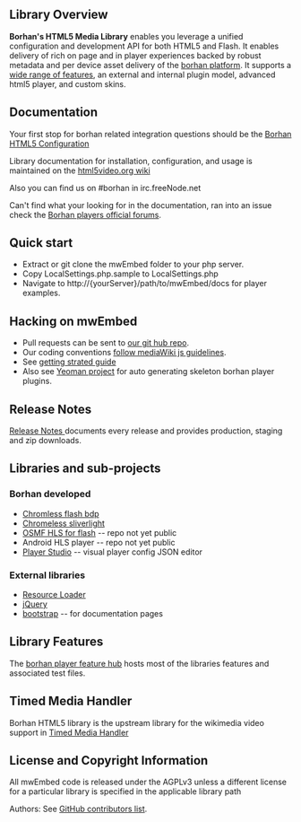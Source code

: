 ## Library Overview

__Borhan's HTML5 Media Library__ enables you leverage a unified configuration and development API for both HTML5 and Flash. It enables delivery of rich on page and in player experiences backed by robust metadata and per device asset delivery of the [borhan platform](http://corp.borhan.com/). It supports a [wide range of features](http://html5video.org/borhan-player/docs/), an external and internal plugin model, advanced html5 player, and custom skins. 

## Documentation

Your first stop for borhan related integration questions should be the [Borhan HTML5 Configuration](http://html5video.org/wiki/Borhan_HTML5_Configuration)

Library documentation for installation, configuration, and usage is maintained on the [html5video.org wiki](http://html5video.org/wiki/Category:Borhan_HTML5_Video_Library_Documentation)

Also you can find us on #borhan in irc.freeNode.net

Can't find what your looking for in the documentation, ran into an issue check the [Borhan players official forums](http://forum.borhan.org/categories/borhan-players-and-player-plugins). 

## Quick start

* Extract or git clone the mwEmbed folder to your php server. 
* Copy LocalSettings.php.sample to LocalSettings.php
* Navigate to http://{yourServer}/path/to/mwEmbed/docs for player examples. 

## Hacking on mwEmbed

* Pull requests can be sent to <a href="https://github.com/borhan/mwEmbed/">our git hub repo</a>. 
* Our coding conventions <a href="http://www.mediawiki.org/wiki/Manual:Coding_conventions/JavaScript">follow mediaWiki js guidelines</a>. 
* See [getting strated guide](http://knowledge.borhan.com/borhan-player-toolkit-theme-skin-and-plugins-guide)
* Also see [Yeoman project](https://github.com/borhan/generator-borhanplayer-module) for auto generating skeleton borhan player plugins.  

## Release Notes

[Release Notes ](https://github.com/borhan/mwEmbed/tags) documents every release and provides production, staging and zip downloads. 

## Libraries and sub-projects

### Borhan developed

* [Chromless flash bdp](https://github.com/borhan/chromeless-bdp) 
* [Chromeless sliverlight](https://github.com/borhan/chromeless-silverlight)
* [OSMF HLS for flash](https://github.com/borhan/HLS-OSMF) -- repo not yet public
* Android HLS player -- repo not yet public
* [Player Studio](https://github.com/borhan/player-studio) -- visual player config JSON editor 

### External libraries 

* [Resource Loader](https://www.mediawiki.org/wiki/ResourceLoader)
* [jQuery](http://jquery.com/) 
* [bootstrap](http://getbootstrap.com/) -- for documentation pages

## Library Features

The [borhan player feature hub](http://player.borhan.com/docs/) hosts most of the libraries features and associated test files.  

## Timed Media Handler

Borhan HTML5 library is the upstream library for the wikimedia video support in <a href="http://www.mediawiki.org/wiki/Extension:TimedMediaHandler">Timed Media Handler</a>

## License and Copyright Information

All mwEmbed code is released under the AGPLv3 unless a different license for a particular library is specified in the applicable library path

Authors: See [GitHub contributors list](https://github.com/borhan/mwEmbed/graphs/contributors).

